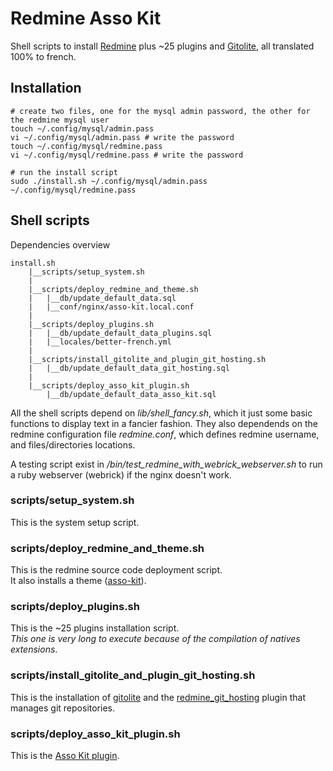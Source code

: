 # Redmine Asso Kit

Shell scripts to install [Redmine](http://www.redmine.org/) plus ~25 plugins and [Gitolite](https://github.com/sitaramc/gitolite), all translated 100% to french.

## Installation

	# create two files, one for the mysql admin password, the other for the redmine mysql user
	touch ~/.config/mysql/admin.pass
	vi ~/.config/mysql/admin.pass # write the password
	touch ~/.config/mysql/redmine.pass
	vi ~/.config/mysql/redmine.pass # write the password

	# run the install script
	sudo ./install.sh ~/.config/mysql/admin.pass ~/.config/mysql/redmine.pass

## Shell scripts

Dependencies overview

	install.sh
		|__scripts/setup_system.sh
		|
		|__scripts/deploy_redmine_and_theme.sh
		|	|__db/update_default_data.sql
		|	|__conf/nginx/asso-kit.local.conf
		|
		|__scripts/deploy_plugins.sh
		|	|__db/update_default_data_plugins.sql
		|	|__locales/better-french.yml
		|
		|__scripts/install_gitolite_and_plugin_git_hosting.sh
		|	|__db/update_default_data_git_hosting.sql
		|
		|__scripts/deploy_asso_kit_plugin.sh
			|__db/update_default_data_asso_kit.sql

All the shell scripts depend on _lib/shell_fancy.sh_, which it just some basic functions to display text in a fancier fashion.
They also dependends on the redmine configuration file _redmine.conf_, which defines redmine username, and files/directories locations.

A testing script exist in _/bin/test_redmine_with_webrick_webserver.sh_ to run a ruby webserver (webrick) if the nginx doesn't work.

### scripts/setup_system.sh

This is the system setup script.  

### scripts/deploy_redmine_and_theme.sh

This is the redmine source code deployment script.  
It also installs a theme ([asso-kit](https://github.com/mbideau/redmine-asso-kit-theme)).

### scripts/deploy_plugins.sh

This is the ~25 plugins installation script.  
_This one is very long to execute because of the compilation of natives extensions_.

### scripts/install_gitolite_and_plugin_git_hosting.sh

This is the installation of [gitolite](https://github.com/sitaramc/gitolite) and the [redmine_git_hosting](http://redmine-git-hosting.io/) plugin that manages git repositories.  

### scripts/deploy_asso_kit_plugin.sh

This is the [Asso Kit plugin](https://github.com/mbideau/redmine-asso-kit).

